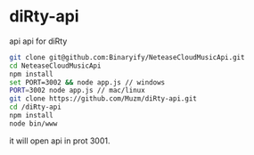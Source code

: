# diRty-api
api 
api for diRty

``` bash
git clone git@github.com:Binaryify/NeteaseCloudMusicApi.git
cd NeteaseCloudMusicApi
npm install
set PORT=3002 && node app.js // windows
PORT=3002 node app.js // mac/linux
git clone https://github.com/Muzm/diRty-api.git
cd /diRty-api
npm install
node bin/www
```
it will open api in prot 3001.
